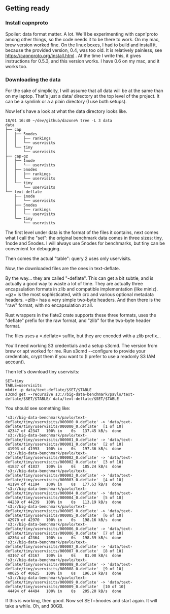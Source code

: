 

## Getting ready

### Install capnproto

Spoiler: data format matter. A lot. We'll be experimenting with capn'proto 
among other things, so the code needs it to be there to work. On my mac,
brew version worked fine. On the linux boxes, I had to build and install it,
because the provided version, 0.4, was too old. It is relatively painless, see
https://capnproto.org/install.html . At the time I write this, it gives 
instructions for 0.5.3, and this version works. I have 0.6 on my mac, and
it works too.

### Downloading the data

For the sake of simplicity, I will assume that all data will be at the same
than on my laptop. That's just a data/ directory at the top level of the
project. It can be a symlink or a a plain directory (I use both setups).

Now let's have a look at what the data directory looks like.

```
18/01 16:40 ~/dev/github/dazone% tree -L 3 data
data
├── cap
│   ├── 5nodes
│   │   ├── rankings
│   │   └── uservisits
│   └── tiny
│       └── uservisits
├── cap-gz
│   ├── 1node
│   │   └── uservisits
│   ├── 5nodes
│   │   ├── rankings
│   │   └── uservisits
│   └── tiny
│       └── uservisits
└── text-deflate
    ├── 1node
    │   └── uservisits
    ├── 5nodes
    │   ├── rankings
    │   └── uservisits
    └── tiny
        └── uservisits
```

The first level under data is the format of the files it contains, next comes
what I call the "set": the original benchmark data comes in three sizes: tiny,
1node and 5nodes. I will always use 5nodes for benchmarks, but tiny can be 
convenient for debugging.

Then comes the actual "table": query 2 uses only uservisits.

Now, the downloaded files are the ones in text-deflate.

By the way... they are called "-deflate". This can get a bit subtle, and is 
actually a good way to waste a lot of time. They are actually three
encapsulation formats in zlib and compatible implementation (like miniz). =gz=
is the most sophisticated, with crc and various optional metadata headers.
=zlib= has a very simple two-byte headers. And then there is the "raw" format,
with no encapsulation at all.

Rust wrappers in the flate2 crate supports these three formats, uses the
"deflate" prefix for the raw format, and "zlib" for the two-byte header format.

The files uses a =.deflate= suffix, but they are encoded with a zlib prefix...


You'll need working S3 credentials and a setup s3cmd. The version from brew or
apt worked for me. Run s3cmd --configure to provide your credentials, crypt
them if you want to (I prefer to use a readonly S3 IAM account).

Then let's download tiny uservisits:

```
SET=tiny
TABLE=uservisits
mkdir -p data/text-deflate/$SET/$TABLE
s3cmd get --recursive s3://big-data-benchmark/pavlo/text-deflate/$SET/$TABLE/ data/text-deflate/$SET/$TABLE
```

You should see something like: 

```
's3://big-data-benchmark/pavlo/text-deflate/tiny/uservisits/000000_0.deflate' -> 'data/text-deflate/tiny/uservisits/000000_0.deflate'  [1 of 10]
 42347 of 42347   100% in    0s   137.45 kB/s  done
's3://big-data-benchmark/pavlo/text-deflate/tiny/uservisits/000001_0.deflate' -> 'data/text-deflate/tiny/uservisits/000001_0.deflate'  [2 of 10]
 41993 of 41993   100% in    0s   197.36 kB/s  done
's3://big-data-benchmark/pavlo/text-deflate/tiny/uservisits/000002_0.deflate' -> 'data/text-deflate/tiny/uservisits/000002_0.deflate'  [3 of 10]
 41837 of 41837   100% in    0s   185.24 kB/s  done
's3://big-data-benchmark/pavlo/text-deflate/tiny/uservisits/000003_0.deflate' -> 'data/text-deflate/tiny/uservisits/000003_0.deflate'  [4 of 10]
 41194 of 41194   100% in    0s   177.63 kB/s  done
's3://big-data-benchmark/pavlo/text-deflate/tiny/uservisits/000004_0.deflate' -> 'data/text-deflate/tiny/uservisits/000004_0.deflate'  [5 of 10]
 44239 of 44239   100% in    0s   113.19 kB/s  done
's3://big-data-benchmark/pavlo/text-deflate/tiny/uservisits/000005_0.deflate' -> 'data/text-deflate/tiny/uservisits/000005_0.deflate'  [6 of 10]
 42970 of 42970   100% in    0s   198.16 kB/s  done
's3://big-data-benchmark/pavlo/text-deflate/tiny/uservisits/000006_0.deflate' -> 'data/text-deflate/tiny/uservisits/000006_0.deflate'  [7 of 10]
 42364 of 42364   100% in    0s   198.59 kB/s  done
's3://big-data-benchmark/pavlo/text-deflate/tiny/uservisits/000007_0.deflate' -> 'data/text-deflate/tiny/uservisits/000007_0.deflate'  [8 of 10]
 43167 of 43167   100% in    0s    81.08 kB/s  done
's3://big-data-benchmark/pavlo/text-deflate/tiny/uservisits/000008_0.deflate' -> 'data/text-deflate/tiny/uservisits/000008_0.deflate'  [9 of 10]
 40625 of 40625   100% in    0s   196.14 kB/s  done
's3://big-data-benchmark/pavlo/text-deflate/tiny/uservisits/000009_0.deflate' -> 'data/text-deflate/tiny/uservisits/000009_0.deflate'  [10 of 10]
 44494 of 44494   100% in    0s   205.20 kB/s  done
```

If this is working, then good. Now set SET=5nodes and start again. It will take a while. Oh, and 30GB.



